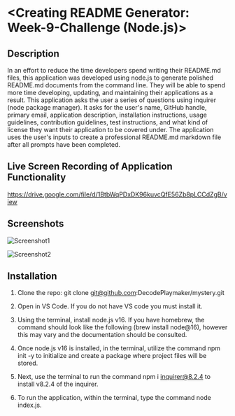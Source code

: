 # <Creating README Generator: Week-9-Challenge (Node.js)>

## Description

In an effort to reduce the time developers spend writing their README.md files, this application was developed using node.js to generate polished README.md documents from the command line. They will be able to spend more time developing, updating, and maintaining their applications as a result. This application asks the user a series of questions using inquirer (node package manager). It asks for the user's name, GitHub handle, primary email, application description, installation instructions, usage guidelines, contribution guidelines, test instructions, and what kind of license they want their application to be covered under. The application uses the user's inputs to create a professional README.md markdown file after all prompts have been completed.

## Live Screen Recording of Application Functionality

https://drive.google.com/file/d/1BtbWqPDxDK96kuvcQfE56Zb8pLCCdZgB/view

## Screenshots

![Screenshot1](Screenshot1.png)

![Screenshot2](Screenshot2.png)

## Installation

1. Clone the repo:
   git clone git@github.com:DecodePlaymaker/mystery.git

2. Open in VS Code. If you do not have VS code you must install it.

3. Using the terminal, install node.js v16. If you have homebrew, the command should look like the following (brew install node@16), however this may vary and the documentation should be consulted.

4. Once node.js v16 is installed, in the terminal, utilize the command npm init -y to initialize and create a package where project files will be stored.

5. Next, use the terminal to run the command npm i inquirer@8.2.4 to install v8.2.4 of the inquirer.

6. To run the application, within the terminal, type the command node index.js.